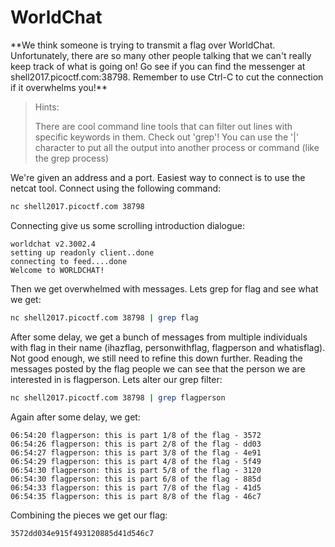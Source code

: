 <h1>WorldChat</h1>
**We think someone is trying to transmit a flag over WorldChat. Unfortunately, there are so many other people talking that we can't really keep track of what is going on! Go see if you can find the messenger at shell2017.picoctf.com:38798. Remember to use Ctrl-C to cut the connection if it overwhelms you!**

>Hints:
>
>There are cool command line tools that can filter out lines with specific keywords in them. Check out 'grep'! You can use the '|' character to put all the output into another process or command (like the grep process)

We're given an address and a port. Easiest way to connect is to use the netcat tool. Connect using the following command:

```bash
nc shell2017.picoctf.com 38798
```

Connecting give us some scrolling introduction dialogue:

```
worldchat v2.3002.4
setting up readonly client..done
connecting to feed....done
Welcome to WORLDCHAT!
```

Then we get overwhelmed with messages. Lets grep for flag and see what we get:

```bash
nc shell2017.picoctf.com 38798 | grep flag
```

After some delay, we get a bunch of messages from multiple individuals with flag in their name (ihazflag, personwithflag, flagperson and whatisflag). Not good enough, we still need to refine this down further. Reading the messages posted by the flag people we can see that the person we are interested in is flagperson. Lets alter our grep filter:

```bash
nc shell2017.picoctf.com 38798 | grep flagperson
```
Again after some delay, we get:

```
06:54:20 flagperson: this is part 1/8 of the flag - 3572
06:54:26 flagperson: this is part 2/8 of the flag - dd03
06:54:27 flagperson: this is part 3/8 of the flag - 4e91
06:54:29 flagperson: this is part 4/8 of the flag - 5f49
06:54:30 flagperson: this is part 5/8 of the flag - 3120
06:54:30 flagperson: this is part 6/8 of the flag - 885d
06:54:33 flagperson: this is part 7/8 of the flag - 41d5
06:54:35 flagperson: this is part 8/8 of the flag - 46c7
```
Combining the pieces we get our flag:

```
3572dd034e915f493120885d41d546c7
```
